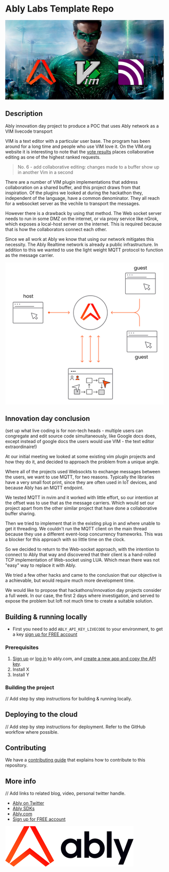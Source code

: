 # Ably Labs Template Repo

![](assets/github-1280-640.jpg)

## Description

Ably innovation day project to produce a POC that uses Ably network as a VIM livecode transport

VIM is a text editor with a particular user base. The program has been around for a long time and people who use VIM love it. On the VIM.org website it is interesting to note that the [vote results](https://www.vim.org/sponsor/vote_results.php) places collaborative editing as one of the highest ranked requests.

> No. 6 - add collaborative editing: changes made to a buffer show up in another Vim in a second

There are a number of VIM plugin implementations that address collaboration on a shared buffer, and this project draws from that inspiration. Of the plugins we looked at during the hackathon they, independent of the language, have a common denominator. They all reach for a websocket server as the vechile to transport the messages.

However there is a drawback by using that method. The Web socket server needs to run in some DMZ on the internet, or via proxy service like nGrok, which exposes a local-host server on the internet. This is required because that is how the collaborators connect each other.

Since we all work at Ably we know that using our network mitigates this necessity. The Ably Realtime network is already a public infrastructure. In addition to this we wanted to use the light weight MQTT protocol to function as the message carrier.

![](./assets/summary-illustration.svg)


## Innovation day conclusion

(set up what live coding is for non-tech heads - multiple users can congregate and edit source code simultaneously, like Google docs does, except instead of google docs the users would use VIM - the text editor extraordinaire!)

At our initial meeting we looked at some existing vim plugin projects and how they do it, and decided to approach the problem from a unique angle.

Where all of the projects used Websockts to exchange messages between the users, we want to use MQTT, for two reasons. Typically the libraries have a very small foot print, since they are often used in IoT devices, and because Ably has an MQTT endpoint.

We tested MQTT in nvim and it worked with little effort, so our intention at the offset was to use that as the message carriers. Which would set our project apart from the other similar project that have done a collaborative buffer sharing.

Then we tried to implement that in the existing plug in and where unable to get it threading. We couldn't run the MQTT client on the main thread because they use a different event-loop concurrency frameworks. This was a blocker for this approach with so little time on the clock.

So we decided to return to the Web-socket approach, with the intention to connect to Ably that way and discovered that their client is a hand-rolled TCP implementation of Web-socket using LUA. Which mean there was not "easy" way to replace it with Ably.

We tried a few other hacks and came to the conclusion that our objective is a achievable, but would require much more development time.

We would like to propose that hackathons/innovation day projects consider a full week. In our case, the first 2 days where investigation, and served to expose the problem but loft not much time to create a suitable solution.


## Building & running locally

- First you need to add `ABLY_API_KEY_LIVECODE` to your environment, to get a key [sign up for FREE account](https://ably.com/sign-up)


### Prerequisites

1. [Sign up](https://ably.com/signup) or [log in](https://ably.com/login) to ably.com, and [create a new app and copy the API key](https://faqs.ably.com/setting-up-and-managing-api-keys).
2. Install X
3. Install Y

### Building the project

// Add step by step instructions for building & running locally.

## Deploying to the cloud

// Add step by step instructions for deployment. Refer to the GitHub workflow where possible.

## Contributing

We have a [contributing guide](CONTRIBUTING.md) that explains how to contribute to this repository.

## More info

// Add links to related blog, video, personal twitter handle.

- [Ably on Twitter](https://twitter.com/ablyrealtime)
- [Ably SDKs](https://github.com/ably/)
- [Ably.com](https://ably.com)
- [Sign up for FREE account](https://ably.com/sign-up)


![](./assets/ably-logo.svg)



